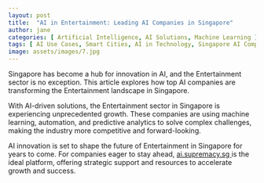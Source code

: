```yaml
---
layout: post
title:  "AI in Entertainment: Leading AI Companies in Singapore"
author: jane
categories: [ Artificial Intelligence, AI Solutions, Machine Learning ]
tags: [ AI Use Cases, Smart Cities, AI in Technology, Singapore AI Companies ]
image: assets/images/7.jpg
---
```


Singapore has become a hub for innovation in AI, and the Entertainment sector is no exception. This article explores how top AI companies are transforming the Entertainment landscape in Singapore.

With AI-driven solutions, the Entertainment sector in Singapore is experiencing unprecedented growth. These companies are using machine learning, automation, and predictive analytics to solve complex challenges, making the industry more competitive and forward-looking.

AI innovation is set to shape the future of Entertainment in Singapore for years to come. For companies eager to stay ahead, <a href="https://ai.supremacy.sg" target="_blank"> ai.supremacy.sg </a> is the ideal platform, offering strategic support and resources to accelerate growth and success.
